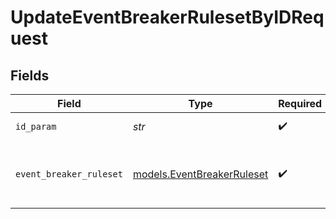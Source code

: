 # UpdateEventBreakerRulesetByIDRequest


## Fields

| Field                                                          | Type                                                           | Required                                                       | Description                                                    |
| -------------------------------------------------------------- | -------------------------------------------------------------- | -------------------------------------------------------------- | -------------------------------------------------------------- |
| `id_param`                                                     | *str*                                                          | :heavy_check_mark:                                             | Unique ID to PATCH                                             |
| `event_breaker_ruleset`                                        | [models.EventBreakerRuleset](../models/eventbreakerruleset.md) | :heavy_check_mark:                                             | Event Breaker Ruleset object to be updated                     |